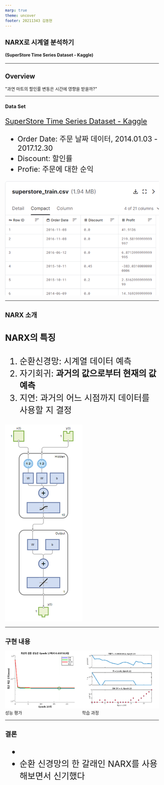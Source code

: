 ```yaml
---
marp: true
theme: uncover
footer: 20211343 김동현
---
```


## NARX로 시계열 분석하기

#### (SuperStore Time Series Dataset - Kaggle)

---

## Overview

"과연 마트의 할인률 변동은 시간에 영향을 받을까?"

---

### Data Set

<div style="font-size: 1.5rem;">

[SuperStore Time Series Dataset - Kaggle](https://www.kaggle.com/datasets/blurredmachine/superstore-time-series-dataset/data?select=superstore_train.csv)

- Order Date: 주문 날짜 데이터,
  2014.01.03 - 2017.12.30
- Discount: 할인률
- Profie: 주문에 대한 순익

</div>

![bg right:50% w:500](./superstore-time-series.png)

---

## NARX 소개

<div style="font-size: 1.75rem;">

#### NARX의 특징

1. 순환신경망: 시계열 데이터 예측
2. 자기회귀: **과거의 값으로부터 현재의 값 예측**
3. 지연: 과거의 어느 시점까지 데이터를 사용할 지 결정

</div>

![bg right:33% w:200](./image.png)

---

## 구현 내용

<div style="display: grid; grid-template-columns: 1fr 1fr;">
  <div>
    <img src="./performance.png" />
    <span>성능 평가</span>
  </div>
  <div>
    <img src="./train_status.png" />
    <span>학습 과정</span>
  </div>  
</div>

---

## 결론

<div style="font-size: 1.75rem;">

-
- 순환 신경망의 한 갈래인 NARX를 사용해보면서 신기했다

</div>
